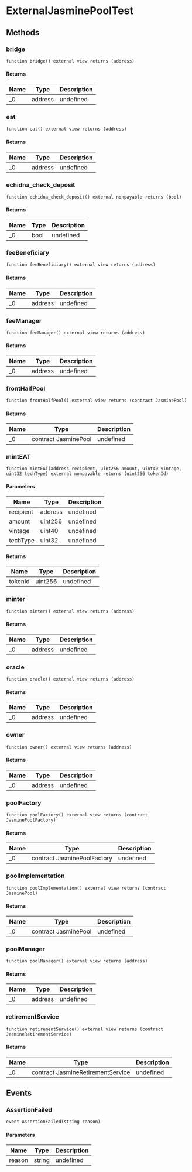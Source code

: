 # ExternalJasminePoolTest









## Methods

### bridge

```solidity
function bridge() external view returns (address)
```






#### Returns

| Name | Type | Description |
|---|---|---|
| _0 | address | undefined |

### eat

```solidity
function eat() external view returns (address)
```






#### Returns

| Name | Type | Description |
|---|---|---|
| _0 | address | undefined |

### echidna_check_deposit

```solidity
function echidna_check_deposit() external nonpayable returns (bool)
```






#### Returns

| Name | Type | Description |
|---|---|---|
| _0 | bool | undefined |

### feeBeneficiary

```solidity
function feeBeneficiary() external view returns (address)
```






#### Returns

| Name | Type | Description |
|---|---|---|
| _0 | address | undefined |

### feeManager

```solidity
function feeManager() external view returns (address)
```






#### Returns

| Name | Type | Description |
|---|---|---|
| _0 | address | undefined |

### frontHalfPool

```solidity
function frontHalfPool() external view returns (contract JasminePool)
```






#### Returns

| Name | Type | Description |
|---|---|---|
| _0 | contract JasminePool | undefined |

### mintEAT

```solidity
function mintEAT(address recipient, uint256 amount, uint40 vintage, uint32 techType) external nonpayable returns (uint256 tokenId)
```





#### Parameters

| Name | Type | Description |
|---|---|---|
| recipient | address | undefined |
| amount | uint256 | undefined |
| vintage | uint40 | undefined |
| techType | uint32 | undefined |

#### Returns

| Name | Type | Description |
|---|---|---|
| tokenId | uint256 | undefined |

### minter

```solidity
function minter() external view returns (address)
```






#### Returns

| Name | Type | Description |
|---|---|---|
| _0 | address | undefined |

### oracle

```solidity
function oracle() external view returns (address)
```






#### Returns

| Name | Type | Description |
|---|---|---|
| _0 | address | undefined |

### owner

```solidity
function owner() external view returns (address)
```






#### Returns

| Name | Type | Description |
|---|---|---|
| _0 | address | undefined |

### poolFactory

```solidity
function poolFactory() external view returns (contract JasminePoolFactory)
```






#### Returns

| Name | Type | Description |
|---|---|---|
| _0 | contract JasminePoolFactory | undefined |

### poolImplementation

```solidity
function poolImplementation() external view returns (contract JasminePool)
```






#### Returns

| Name | Type | Description |
|---|---|---|
| _0 | contract JasminePool | undefined |

### poolManager

```solidity
function poolManager() external view returns (address)
```






#### Returns

| Name | Type | Description |
|---|---|---|
| _0 | address | undefined |

### retirementService

```solidity
function retirementService() external view returns (contract JasmineRetirementService)
```






#### Returns

| Name | Type | Description |
|---|---|---|
| _0 | contract JasmineRetirementService | undefined |



## Events

### AssertionFailed

```solidity
event AssertionFailed(string reason)
```





#### Parameters

| Name | Type | Description |
|---|---|---|
| reason  | string | undefined |



